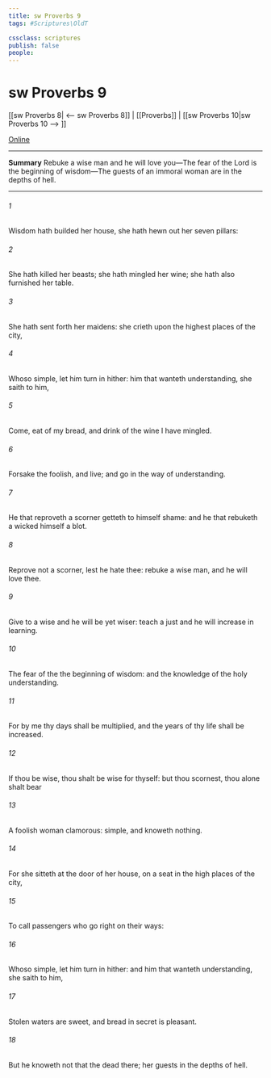 ```yaml
---
title: sw Proverbs 9
tags: #Scriptures\OldT

cssclass: scriptures
publish: false
people:
---
```


# sw Proverbs 9
[[sw Proverbs 8| <-- sw Proverbs 8]] | [[Proverbs]] | [[sw Proverbs 10|sw Proverbs 10 --> ]]

[Online](https://churchofjesuschrist.org/study/scriptures/ot/prov/9?lang=eng)

---
__Summary__
Rebuke a wise man and he will love you—The fear of the Lord is the beginning of wisdom—The guests of an immoral woman are in the depths of hell.

---
###### 1 
Wisdom hath builded her house, she hath hewn out her seven pillars:

###### 2 
She hath killed her beasts; she hath mingled her wine; she hath also furnished her table.

###### 3 
She hath sent forth her maidens: she crieth upon the highest places of the city,

###### 4 
Whoso  simple, let him turn in hither:  him that wanteth understanding, she saith to him,

###### 5 
Come, eat of my bread, and drink of the wine  I have mingled.

###### 6 
Forsake the foolish, and live; and go in the way of understanding.

###### 7 
He that reproveth a scorner getteth to himself shame: and he that rebuketh a wicked  himself a blot.

###### 8 
Reprove not a scorner, lest he hate thee: rebuke a wise man, and he will love thee.

###### 9 
Give  to a wise  and he will be yet wiser: teach a just  and he will increase in learning.

###### 10 
The fear of the   the beginning of wisdom: and the knowledge of the holy  understanding.

###### 11 
For by me thy days shall be multiplied, and the years of thy life shall be increased.

###### 12 
If thou be wise, thou shalt be wise for thyself: but  thou scornest, thou alone shalt bear 

###### 13 
A foolish woman  clamorous:  simple, and knoweth nothing.

###### 14 
For she sitteth at the door of her house, on a seat in the high places of the city,

###### 15 
To call passengers who go right on their ways:

###### 16 
Whoso  simple, let him turn in hither: and  him that wanteth understanding, she saith to him,

###### 17 
Stolen waters are sweet, and bread  in secret is pleasant.

###### 18 
But he knoweth not that the dead  there;  her guests  in the depths of hell.

